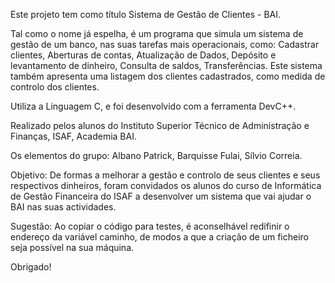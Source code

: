 Este projeto tem como título Sistema de Gestão de Clientes - BAI.

Tal como o nome já espelha, é um programa que simula um sistema de gestão de um banco, nas suas tarefas mais operacionais, como: Cadastrar clientes, Aberturas de contas, Atualização de Dados, Depósito e levantamento de dinheiro, Consulta de saldos, Transferências. Este sistema também apresenta uma listagem dos clientes cadastrados, como medida de controlo dos clientes.

Utiliza a Linguagem C, e foi desenvolvido com a ferramenta DevC++.

Realizado pelos alunos do Instituto Superior Técnico de Administração e Finanças, ISAF, Academia BAI.

Os elementos do grupo: Albano Patrick, Barquisse Fulai, Sílvio Correia.

Objetivo: De formas a melhorar a gestão e controlo de seus clientes e seus respectivos dinheiros, foram convidados os alunos do curso de Informática de Gestão Financeira do ISAF a desenvolver um sistema que vai ajudar o BAI nas suas actividades.

Sugestão: Ao copiar o código para testes, é aconselhável redifinir o endereço da variável caminho, de modos a que a criação de um ficheiro seja possível na sua máquina.

Obrigado!
